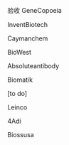 验收
GeneCopoeia

InventBiotech

Caymanchem

BioWest

Absoluteantibody

Biomatik

[to do]

Leinco

4Adi

Biossusa